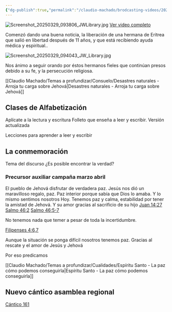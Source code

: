 ```yaml
---
{"dg-publish":true,"permalink":"/claudio-machado/brodcasting-videos/2025-informe-2-cuerpo-gobernante/"}
---
```


![Screenshot_20250329_093806_JWLibrary.jpg](/img/user/Personal/Im%C3%A1genes/Screenshot_20250329_093806_JWLibrary.jpg)
[Ver video completo](https://www.jw.org/finder?srcid=jwlshare&wtlocale=S&lank=docid-1112024029_1_VIDEO)

Comenzó dando una buena noticia, la liberación de una hermana de Eritrea que salió en libertad después de 11 años, y que está recibiendo ayuda médica y espiritual..

![Screenshot_20250329_094043_JW_Library.jpg](/img/user/Personal/Im%C3%A1genes/Screenshot_20250329_094043_JW_Library.jpg) 

Nos ánimo a seguir orando por éstos hermanos fieles que continúan presos debido a su fe, y la persecución religiosa. 

[[Claudio Machado/Temas a profundizar/Consuelo/Desastres naturales - Arroja tu carga sobre Jehová\|Desastres naturales - Arroja tu carga sobre Jehová]]

## Clases de Alfabetización 


Aplícate a la lectura y escritura 
Folleto que enseña a leer y escribir.
Versión actualizada 

Lecciones para aprender a leer y escribir 


## La conmemoración 
Tema del discurso 
¿Es posible encontrar la verdad?

### Precursor auxiliar campaña marzo abril 


El pueblo de Jehová disfrutar de verdadera paz. Jesús nos dió un maravilloso regalo, paz. Paz interior porque sabía que Dios lo amaba. Y lo mismo sentimos nosotros Hoy. Tenemos paz y calma, estabilidad por tener la amistad de Jehová. Y su amor gracias al sacrificio de su hijo 
[Juan 14:27](https://wol.jw.org/es/wol/b/r4/lp-s/nwtsty/43/14#v=43:14:27) 
[Salmo 46:2](https://wol.jw.org/es/wol/b/r4/lp-s/nwtsty/19/46#v=19:46:2) 
[Salmo 46:5-7](https://wol.jw.org/es/wol/b/r4/lp-s/nwtsty/19/46#v=19:46:5-19:46:7)

No tenemos nada que temer a pesar de toda la incertidumbre.

[Filipenses 4:6,7](https://wol.jw.org/es/wol/b/r4/lp-s/nwtsty/50/4#v=50:4:6-50:4:7)

Aunque la situación se ponga difícil nosotros tenemos paz. Gracias al rescate y el amor de Jesús y Jehová 

Por eso predicamos 

[[Claudio Machado/Temas a profundizar/Cualidades/Espíritu Santo - La paz cómo podemos conseguirla\|Espíritu Santo - La paz cómo podemos conseguirla]]



## Nuevo cántico asamblea regional 

[Cántico 161](https://www.jw.org/finder?srcid=jwlshare&wtlocale=S&lank=pub-sjjm_161_AUDIO)




